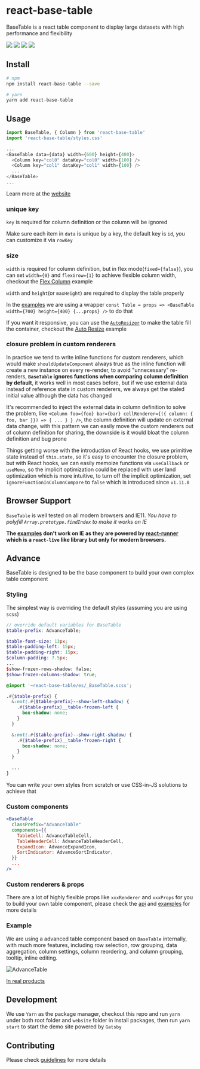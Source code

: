 # react-base-table

BaseTable is a react table component to display large datasets with high performance and flexibility

<a href="https://npm.im/react-base-table"><img src="https://badgen.net/npm/license/react-base-table"></a>
<a href="https://npm.im/react-base-table"><img src="https://badgen.net/npm/v/react-base-table"></a>
<a href="https://npm.im/react-base-table"><img src="https://badgen.net/npm/dm/react-base-table"></a>
<a href="https://bundlephobia.com/result?p=react-base-table"><img src="https://badgen.net/bundlephobia/minzip/react-base-table"></a>

## Install

```bash
# npm
npm install react-base-table --save

# yarn
yarn add react-base-table
```

## Usage

```js
import BaseTable, { Column } from 'react-base-table'
import 'react-base-table/styles.css'

...
<BaseTable data={data} width={600} height={400}>
  <Column key="col0" dataKey="col0" width={100} />
  <Column key="col1" dataKey="col1" width={100} />
  ...
</BaseTable>
...
```

Learn more at the [website](https://autodesk.github.io/react-base-table/)

### unique key

`key` is required for column definition or the column will be ignored

Make sure each item in `data` is unique by a key, the default key is `id`, you can customize it via `rowKey`

### size

`width` is required for column definition, but in flex mode(`fixed={false}`), you can set `width={0}` and `flexGrow={1}` to achieve flexible column width, checkout the [Flex Column](https://autodesk.github.io/react-base-table/examples/flex-column) example

`width` and `height`(or `maxHeight`) are required to display the table properly

In the [examples](https://autodesk.github.io/react-base-table/examples)
we are using a wrapper `const Table = props => <BaseTable width={700} height={400} {...props} />` to do that

If you want it responsive, you can use the [`AutoResizer`](https://autodesk.github.io/react-base-table/api/autoresizer) to make the table fill the container, checkout the [Auto Resize](https://autodesk.github.io/react-base-table/examples/auto-resize) example

### closure problem in custom renderers

In practice we tend to write inline functions for custom renderers, which would make `shouldUpdateComponent` always true as the inline function will create a new instance on every re-render, to avoid "unnecessary" re-renders, **`BaseTable` ignores functions when comparing column definition by default**, it works well in most cases before, but if we use external data instead of reference state in custom renderers, we always get the staled initial value although the data has changed

It's recommended to inject the external data in column definition to solve the problem, like `<Column foo={foo} bar={bar} cellRenderer={({ column: { foo, bar }}) => { ... } } />`, the column definition will update on external data change, with this pattern we can easily move the custom renderers out of column definition for sharing, the downside is it would bloat the column definition and bug prone

Things getting worse with the introduction of React hooks, we use primitive state instead of `this.state`, so it's easy to encounter the closure problem, but with React hooks, we can easily memoize functions via `useCallback` or `useMemo`, so the implicit optimization could be replaced with user land optimization which is more intuitive, to turn off the implicit optimization, set `ignoreFunctionInColumnCompare` to `false` which is introduced since `v1.11.0`

## Browser Support

`BaseTable` is well tested on all modern browsers and IE11. _You have to polyfill `Array.prototype.findIndex` to make it works on IE_

**The [examples](https://autodesk.github.io/react-base-table/examples) don't work on IE as they are powered by [react-runner](https://github.com/nihgwu/react-runner) which is a `react-live` like library but only for modern browsers.**

## Advance

BaseTable is designed to be the base component to build your own complex table component

### Styling

The simplest way is overriding the default styles (assuming you are using `scss`)

```scss
// override default variables for BaseTable
$table-prefix: AdvanceTable;

$table-font-size: 13px;
$table-padding-left: 15px;
$table-padding-right: 15px;
$column-padding: 7.5px;
...
$show-frozen-rows-shadow: false;
$show-frozen-columns-shadow: true;

@import '~react-base-table/es/_BaseTable.scss';

.#{$table-prefix} {
  &:not(.#{$table-prefix}--show-left-shadow) {
    .#{$table-prefix}__table-frozen-left {
      box-shadow: none;
    }
  }

  &:not(.#{$table-prefix}--show-right-shadow) {
    .#{$table-prefix}__table-frozen-right {
      box-shadow: none;
    }
  }

  ...
}
```

You can write your own styles from scratch or use CSS-in-JS solutions to achieve that

### Custom components

```jsx
<BaseTable
  classPrefix="AdvanceTable"
  components={{
    TableCell: AdvanceTableCell,
    TableHeaderCell: AdvanceTableHeaderCell,
    ExpandIcon: AdvanceExpandIcon,
    SortIndicator: AdvanceSortIndicator,
  }}
  ...
/>
```

### Custom renderers & props

There are a lot of highly flexible props like `xxxRenderer` and `xxxProps` for you to build your own table component, please check the [api](https://autodesk.github.io/react-base-table/api) and [examples](https://autodesk.github.io/react-base-table/examples) for more details

### Example

We are using a advanced table component based on `BaseTable` internally, with much more features, including row selection, row grouping, data aggregation, column settings, column reordering, and column grouping, tooltip, inline editing.

![AdvanceTable](screenshots/advance-table.png)

[In real products](https://blogs.autodesk.com/bim360-release-notes/2019/11/18/bim-360-cost-management-update-november-2019/)

## Development

We use `Yarn` as the package manager, checkout this repo and run `yarn` under both root folder and `website` folder in install packages, then run `yarn start` to start the demo site powered by `Gatsby`

## Contributing

Please check [guidelines](CONTRIBUTING.md) for more details
